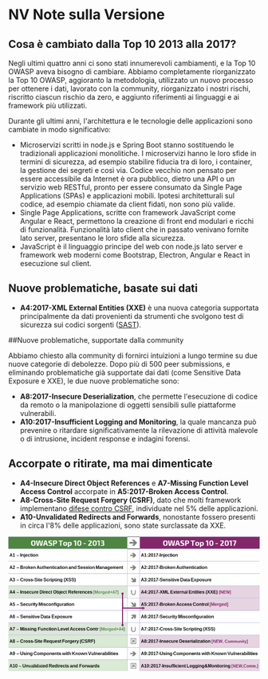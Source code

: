 # NV Note sulla Versione

## Cosa è cambiato dalla Top 10 2013 alla 2017?

Negli ultimi quattro anni ci sono stati innumerevoli cambiamenti, e la Top 10 OWASP aveva bisogno di cambiare. Abbiamo completamente riorganizzato la Top 10 OWASP, aggioranto la metodologia, utilizzato un nuovo processo per ottenere i dati, lavorato con la community, riorganizzato i nostri rischi, riscritto ciascun rischio da zero, e aggiunto riferimenti ai linguaggi e ai framework più utilizzati.

Durante gli ultimi anni, l'architettura e le tecnologie delle applicazioni sono cambiate in modo significativo:

* Microservizi scritti in node.js e Spring Boot stanno sostituendo le tradizionali applicazioni monolitiche. I microservizi hanno le loro sfide in termini di sicurezza, ad esempio stabilire fiducia tra di loro, i container, la gestione dei segreti e così via. Codice vecchio non pensato per essere accessibile da Internet è ora pubblico, dietro una API o un servizio web RESTful, pronto per essere consumato da Single Page Applications (SPAs) e applicazioni mobili. Ipotesi architetturali sul codice, ad esempio chiamate da client fidati, non sono più valide. 
* Single Page Applications, scritte con framework JavaScript come Angular e React, permettono la creazione di front end modulari e ricchi di funzionalità. Funzionalità lato client che in passato venivano fornite lato server, presentano le loro sfide alla sicurezza.
* JavaScript è il linguaggio principe del web con node.js lato server e framework web moderni come Bootstrap, Electron, Angular e React in esecuzione sul client.

## Nuove problematiche, basate sui dati

* **A4:2017-XML External Entities (XXE)** è una nuova categoria supportata principalmente da dati provenienti da strumenti che svolgono test di sicurezza sui codici sorgenti ([SAST](https://www.owasp.org/index.php/Source_Code_Analysis_Tools)).

##Nuove problematiche, supportate dalla community

Abbiamo chiesto alla community di fornirci intuizioni a lungo termine su due nuove categorie di debolezze. Dopo più di 500 peer submissions, e eliminando problematiche già supportate dai dati (come Sensitive Data Exposure e XXE), le due nuove problematiche sono:

* **A8:2017-Insecure Deserialization**, che permette l'esecuzione di codice da remoto o la manipolazione di oggetti sensibili sulle piattaforme vulnerabili.
* **A10:2017-Insufficient Logging and Monitoring**, la quale mancanza può prevenire o ritardare significativamente la rilevazione di attività malevole o di intrusione, incident response e indagini forensi.

## Accorpate o ritirate, ma mai dimenticate

* **A4-Insecure Direct Object References** e **A7-Missing Function Level Access Control** accorpate in **A5:2017-Broken Access Control**.
* **A8-Cross-Site Request Forgery (CSRF)**, dato che molti framework implementano [difese contro CSRF](https://www.owasp.org/index.php/Cross-Site_Request_Forgery_(CSRF)), individuate nel 5% delle applicazioni.
* **A10-Unvalidated Redirects and Forwards**, nonostante fossero presenti in circa l'8% delle applicazioni, sono state surclassate da XXE.

![0x06-release-notes-1](images/0x06-release-notes-1.png)
